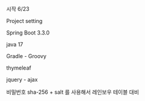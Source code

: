시작 6/23


Project setting

Spring Boot 3.3.0

java 17

Gradle - Groovy

thymeleaf

jquery - ajax

비밀번호 sha-256 + salt 를 사용해서 레인보우 테이블 대비

